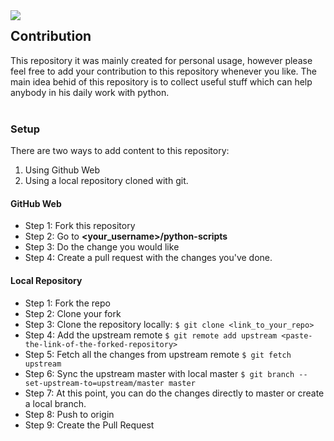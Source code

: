 
<img align="left" src="https://emojipedia-us.s3.dualstack.us-west-1.amazonaws.com/thumbs/320/apple/198/clipboard_1f4cb.png">
<h2>Contribution</h2>

This repository it was mainly created for personal usage, however please feel free to add your contribution
to this repository whenever you like. The main idea behid of this repository is to collect useful stuff 
which can help anybody in his daily work with python. 
</br>
</br>

### Setup

There are two ways to add content to this repository:

1. Using Github Web
2. Using a local repository cloned with git.

#### GitHub Web

- Step 1: Fork this repository
- Step 2: Go to __<your_username>/python-scripts__
- Step 3: Do the change you would like
- Step 4: Create a pull request with the changes you've done. 

#### Local Repository

- Step 1: Fork the repo
- Step 2: Clone your fork
- Step 3: Clone the repository locally: 
  `$ git clone <link_to_your_repo>`
- Step 4: Add the upstream remote
  `$ git remote add upstream <paste-the-link-of-the-forked-repository>`
- Step 5: Fetch all the changes from upstream remote
  `$ git fetch upstream`
- Step 6: Sync the upstream master with local master
  `$ git branch --set-upstream-to=upstream/master master`
- Step 7: At this point, you can do the changes directly to master or create a local branch. 
- Step 8: Push to origin
- Step 9: Create the Pull Request
